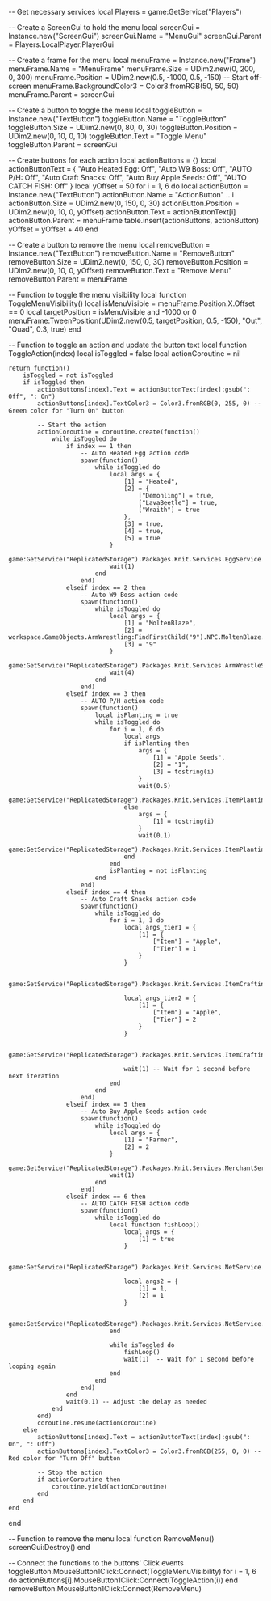 -- Get necessary services
local Players = game:GetService("Players")

-- Create a ScreenGui to hold the menu
local screenGui = Instance.new("ScreenGui")
screenGui.Name = "MenuGui"
screenGui.Parent = Players.LocalPlayer.PlayerGui

-- Create a frame for the menu
local menuFrame = Instance.new("Frame")
menuFrame.Name = "MenuFrame"
menuFrame.Size = UDim2.new(0, 200, 0, 300)
menuFrame.Position = UDim2.new(0.5, -1000, 0.5, -150) -- Start off-screen
menuFrame.BackgroundColor3 = Color3.fromRGB(50, 50, 50)
menuFrame.Parent = screenGui

-- Create a button to toggle the menu
local toggleButton = Instance.new("TextButton")
toggleButton.Name = "ToggleButton"
toggleButton.Size = UDim2.new(0, 80, 0, 30)
toggleButton.Position = UDim2.new(0, 10, 0, 10)
toggleButton.Text = "Toggle Menu"
toggleButton.Parent = screenGui

-- Create buttons for each action
local actionButtons = {}
local actionButtonText = {
    "Auto Heated Egg: Off",
    "Auto W9 Boss: Off",
    "AUTO P/H: Off",
    "Auto Craft Snacks: Off",
    "Auto Buy Apple Seeds: Off",
    "AUTO CATCH FISH: Off"
}
local yOffset = 50
for i = 1, 6 do
    local actionButton = Instance.new("TextButton")
    actionButton.Name = "ActionButton" .. i
    actionButton.Size = UDim2.new(0, 150, 0, 30)
    actionButton.Position = UDim2.new(0, 10, 0, yOffset)
    actionButton.Text = actionButtonText[i]
    actionButton.Parent = menuFrame
    table.insert(actionButtons, actionButton)
    yOffset = yOffset + 40
end

-- Create a button to remove the menu
local removeButton = Instance.new("TextButton")
removeButton.Name = "RemoveButton"
removeButton.Size = UDim2.new(0, 150, 0, 30)
removeButton.Position = UDim2.new(0, 10, 0, yOffset)
removeButton.Text = "Remove Menu"
removeButton.Parent = menuFrame

-- Function to toggle the menu visibility
local function ToggleMenuVisibility()
    local isMenuVisible = menuFrame.Position.X.Offset == 0
    local targetPosition = isMenuVisible and -1000 or 0
    menuFrame:TweenPosition(UDim2.new(0.5, targetPosition, 0.5, -150), "Out", "Quad", 0.3, true)
end

-- Function to toggle an action and update the button text
local function ToggleAction(index)
    local isToggled = false
    local actionCoroutine = nil
    
    return function()
        isToggled = not isToggled
        if isToggled then
            actionButtons[index].Text = actionButtonText[index]:gsub(": Off", ": On")
            actionButtons[index].TextColor3 = Color3.fromRGB(0, 255, 0) -- Green color for "Turn On" button
            
            -- Start the action
            actionCoroutine = coroutine.create(function()
                while isToggled do
                    if index == 1 then
                        -- Auto Heated Egg action code
                        spawn(function()
                            while isToggled do
                                local args = {
                                    [1] = "Heated",
                                    [2] = {
                                        ["Demonling"] = true,
                                        ["LavaBeetle"] = true,
                                        ["Wraith"] = true
                                    },
                                    [3] = true,
                                    [4] = true,
                                    [5] = true
                                }
                                game:GetService("ReplicatedStorage").Packages.Knit.Services.EggService.RF.purchaseEgg:InvokeServer(unpack(args))
                                wait(1)
                            end
                        end)
                    elseif index == 2 then
                        -- Auto W9 Boss action code
                        spawn(function()
                            while isToggled do
                                local args = {
                                    [1] = "MoltenBlaze",
                                    [2] = workspace.GameObjects.ArmWrestling:FindFirstChild("9").NPC.MoltenBlaze.Table,
                                    [3] = "9"
                                }
                                game:GetService("ReplicatedStorage").Packages.Knit.Services.ArmWrestleService.RE.onEnterNPCTable:FireServer(unpack(args))
                                wait(4)
                            end
                        end)
                    elseif index == 3 then
                        -- AUTO P/H action code
                        spawn(function()
                            local isPlanting = true
                            while isToggled do
                                for i = 1, 6 do
                                    local args
                                    if isPlanting then
                                        args = {
                                            [1] = "Apple Seeds",
                                            [2] = "1",
                                            [3] = tostring(i)
                                        }
                                        wait(0.5)
                                        game:GetService("ReplicatedStorage").Packages.Knit.Services.ItemPlantingService.RF.Plant:InvokeServer(unpack(args))
                                    else
                                        args = {
                                            [1] = tostring(i)
                                        }
                                        wait(0.1)
                                        game:GetService("ReplicatedStorage").Packages.Knit.Services.ItemPlantingService.RF.Harvest:InvokeServer(unpack(args))
                                    end
                                end
                                isPlanting = not isPlanting
                            end
                        end)
                    elseif index == 4 then
                        -- Auto Craft Snacks action code
                        spawn(function()
                            while isToggled do
                                for i = 1, 3 do
                                    local args_tier1 = {
                                        [1] = {
                                            ["Item"] = "Apple",
                                            ["Tier"] = 1
                                        }
                                    }
                                    
                                    game:GetService("ReplicatedStorage").Packages.Knit.Services.ItemCraftingService.RF.UpgradeSnack:InvokeServer(unpack(args_tier1))
                                    
                                    local args_tier2 = {
                                        [1] = {
                                            ["Item"] = "Apple",
                                            ["Tier"] = 2
                                        }
                                    }
                                    
                                    game:GetService("ReplicatedStorage").Packages.Knit.Services.ItemCraftingService.RF.UpgradeSnack:InvokeServer(unpack(args_tier2))
                                    
                                    wait(1) -- Wait for 1 second before next iteration
                                end
                            end
                        end)
                    elseif index == 5 then
                        -- Auto Buy Apple Seeds action code
                        spawn(function()
                            while isToggled do
                                local args = {
                                    [1] = "Farmer",
                                    [2] = 2
                                }
                                game:GetService("ReplicatedStorage").Packages.Knit.Services.MerchantService.RF.BuyItem:InvokeServer(unpack(args))
                                wait(1)
                            end
                        end)
                    elseif index == 6 then
                        -- AUTO CATCH FISH action code
                        spawn(function()
                            while isToggled do
                                local function fishLoop()
                                    local args = {
                                        [1] = true
                                    }
                      
                                    game:GetService("ReplicatedStorage").Packages.Knit.Services.NetService.RF.StartCatching:InvokeServer()
                                
                                    local args2 = {
                                        [1] = 1,
                                        [2] = 1
                                    }
                                
                                    game:GetService("ReplicatedStorage").Packages.Knit.Services.NetService.RF.VerifyCatch:InvokeServer(unpack(args2))
                                end
                                
                                while isToggled do
                                    fishLoop()
                                    wait(1)  -- Wait for 1 second before looping again
                                end
                            end
                        end)
                    end
                    wait(0.1) -- Adjust the delay as needed
                end
            end)
            coroutine.resume(actionCoroutine)
        else
            actionButtons[index].Text = actionButtonText[index]:gsub(": On", ": Off")
            actionButtons[index].TextColor3 = Color3.fromRGB(255, 0, 0) -- Red color for "Turn Off" button
            
            -- Stop the action
            if actionCoroutine then
                coroutine.yield(actionCoroutine)
            end
        end
    end
end

-- Function to remove the menu
local function RemoveMenu()
    screenGui:Destroy()
end

-- Connect the functions to the buttons' Click events
toggleButton.MouseButton1Click:Connect(ToggleMenuVisibility)
for i = 1, 6 do
    actionButtons[i].MouseButton1Click:Connect(ToggleAction(i))
end
removeButton.MouseButton1Click:Connect(RemoveMenu)
